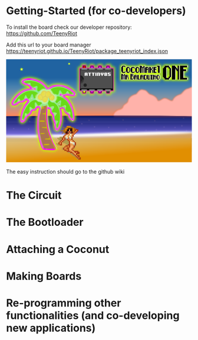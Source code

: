 # Getting-Started (for co-developers)

To install the board check our developer repository: https://github.com/TeenyRiot

Add this url to your board manager https://teenyriot.github.io/TeenyRiot/package_teenyriot_index.json

![MrBaladuino ONE using Attiny85](https://raw.githubusercontent.com/CocoMake7/Getting-Started/master/photos/graphics/CocoMakeBeach85.png)

The easy instruction should go to the github wiki

# The Circuit


# The Bootloader


# Attaching a Coconut


# Making Boards


# Re-programming other functionalities (and co-developing new applications)




